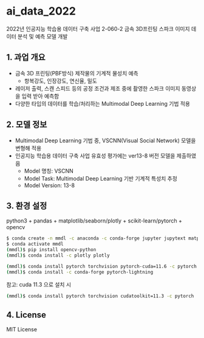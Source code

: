 # ai_data_2022
2022년 인공지능 학습용 데이터 구축 사업 2-060-2 금속 3D프린팅 스파크 이미지 데이터 분석 및 예측 모델 개발

## 1. 과업 개요
- 금속 3D 프린팅(PBF방식) 제작물의 기계적 물성치 예측
  - 항복강도, 인장강도, 연신율, 밀도
- 레이저 출력, 스캔 스피드 등의 공정 조건과 제조 중에 촬영한 스파크 이미지 동영상을 입력 받아 예측함
- 다양한 타입의 데이터를 학습/처리하는 Multimodal Deep Learning 기법 적용

## 2. 모델 정보
- Multimodal Deep Learning 기법 중, VSCNN(Visual Social Network) 모델을 변형해 적용
- 인공지능 학습용 데이터 구축 사업 유효성 평가에는 ver13-8 버전 모델을 제출하였음
  - Model 명칭: VSCNN
  - Model Task: Multimodal Deep Learning 기반 기계적 특성치 추정
  - Model Version: 13-8

## 3. 환경 설정

python3 + pandas + matplotlib/seaborn/plotly + scikit-learn/pytorch + opencv

```bash
$ conda create -n mmdl -c anaconda -c conda-forge jupyter jupytext matplotlib seaborn tqdm scipy pandas munch tensorboard scikit-learn pyarrow openpyxl
$ conda activate mmdl
(mmdl)$ pip install opencv-python
(mmdl)$ conda install -c plotly plotly

(mmdl)$ conda install pytorch torchvision pytorch-cuda=11.6 -c pytorch -c nvidia
(mmdl)$ conda install -c conda-forge pytorch-lightning 
```

참고: cuda 11.3 으로 설치 시
```bash
(mmdl)$ conda install pytorch torchvision cudatoolkit=11.3 -c pytorch 
```

## 4. License
MIT License
